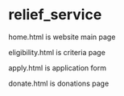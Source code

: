 # relief_service
home.html is website main page

eligibility.html is criteria page

apply.html is application form

donate.html is donations page
